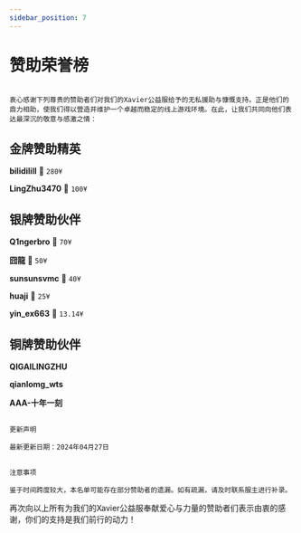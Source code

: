 ```yaml
---
sidebar_position: 7
---
```


# 赞助荣誉榜

```tip 

衷心感谢下列尊贵的赞助者们对我们的Xavier公益服给予的无私援助与慷慨支持。正是他们的鼎力相助，使我们得以营造并维护一个卓越而稳定的线上游戏环境。在此，让我们共同向他们表达最深沉的敬意与感激之情：

```

## 金牌赞助精英

**bilidilill** 🏅 `280¥`

**LingZhu3470** 🏅 `100¥`

## 银牌赞助伙伴

**Q1ngerbro** 🌟 `70¥`

**囧龍** 🌟 `50¥`

**sunsunsvmc** 🌟 `40¥`

**huaji** 🌟 `25¥`

**yin_ex663** 🌟 `13.14¥`

## 铜牌赞助伙伴

**QIGAILINGZHU**

**qianlomg_wts**

**AAA-十年一刻**

``` note 

更新声明

最新更新日期：2024年04月27日

```

``` note 

注意事项

鉴于时间跨度较大，本名单可能存在部分赞助者的遗漏。如有疏漏，请及时联系服主进行补录。

```

再次向以上所有为我们的Xavier公益服奉献爱心与力量的赞助者们表示由衷的感谢，你们的支持是我们前行的动力！